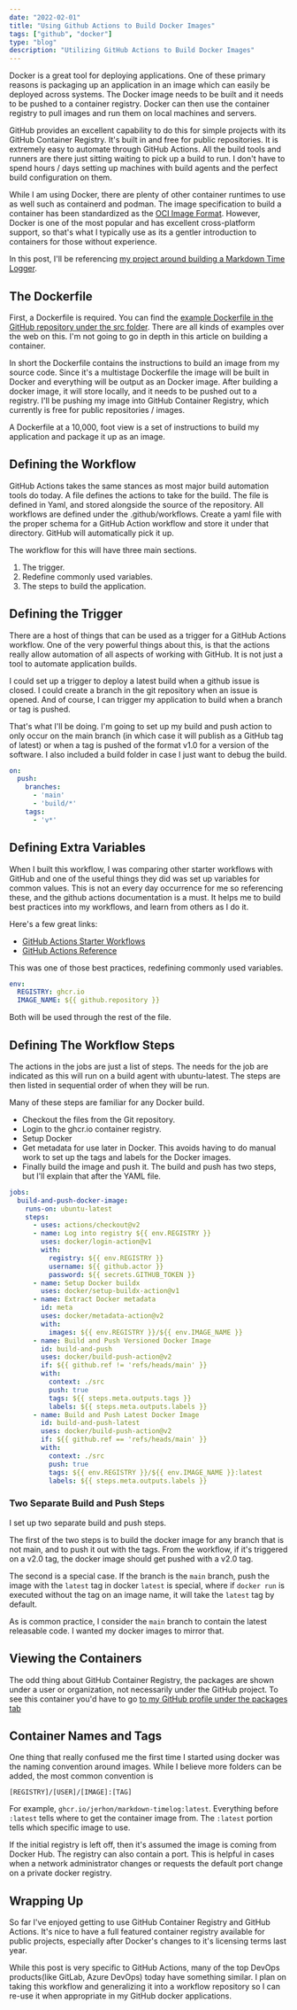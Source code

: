 ```yaml
---
date: "2022-02-01"
title: "Using Github Actions to Build Docker Images"
tags: ["github", "docker"]
type: "blog"
description: "Utilizing GitHub Actions to Build Docker Images"
---
```


Docker is a great tool for deploying applications.
One of these primary reasons is packaging up an application in an image which can easily be deployed across systems.
The Docker image needs to be built and it needs to be pushed to a container registry.
Docker can then use the container registry to pull images and run them on local machines and servers.

GitHub provides an excellent capability to do this for simple projects with its GitHub Container Registry.
It's built in and free for public repositories.
It is extremely easy to automate through GitHub Actions.
All the build tools and runners are there just sitting waiting to pick up a build to run.
I don't have to spend hours / days setting up machines with build agents and the perfect build configuration on them.

While I am using Docker, there are plenty of other container runtimes to use as well such as containerd and podman.
The image specification to build a container has been standardized as the [OCI Image Format](https://github.com/opencontainers/image-spec).
However, Docker is one of the most popular and has excellent cross-platform support, so that's what I typically use as its a gentler introduction to containers for those without experience.

In this post, I'll be referencing [my project around building a Markdown Time Logger](../2021/2021-12-31-time-tracking-in-markdown.md).

## The Dockerfile

First, a Dockerfile is required.
You can find the [example Dockerfile in the GitHub repository under the src folder](https://github.com/jerhon/markdown-timelog/blob/main/src/Dockerfile).
There are all kinds of examples over the web on this.
I'm not going to go in depth in this article on building a container.

In short the Dockerfile contains the instructions to build an image from my source code.
Since it's a multistage Dockerfile the image will be built in Docker and everything will be output as an Docker image.
After building a docker image, it will store locally, and it needs to be pushed out to a registry.
I'll be pushing my image into GitHub Container Registry, which currently is free for public repositories / images.

A Dockerfile at a 10,000, foot view is a set of instructions to build my application and package it up as an image.

## Defining the Workflow

GitHub Actions takes the same stances as most major build automation tools do today.
A file defines the actions to take for the build.
The file is defined in Yaml, and stored alongside the source of the repository.
All workflows are defined under the .github/workflows.
Create a yaml file with the proper schema for a GitHub Action workflow and store it under that directory.
GitHub will automatically pick it up.

The workflow for this will have three main sections.
1. The trigger.
2. Redefine commonly used variables.
3. The steps to build the application.

## Defining the Trigger

There are a host of things that can be used as a trigger for a GitHub Actions workflow.
One of the very powerful things about this, is that the actions really allow automation of all aspects of working with GitHub.
It is not just a tool to automate application builds.

I could set up a trigger to deploy a latest build when a github issue is closed.
I could create a branch in the git repository when an issue is opened.
And of course, I can trigger my application to build when a branch or tag is pushed.

That's what I'll be doing.
I'm going to set up my build and push action to only occur on the main branch (in which case it will publish as a GitHub tag of latest) or when a tag is pushed of the format v1.0 for a version of the software.
I also included a build folder in case I just want to debug the build.

```yaml
on:
  push:
    branches:
      - 'main'
      - 'build/*'
    tags:
      - 'v*'
```

## Defining Extra Variables

When I built this workflow, I was comparing other starter workflows with GitHub and one of the useful things they did was set up variables for common values.
This is not an every day occurrence for me so referencing these, and the github actions documentation is a must.
It helps me to build best practices into my workflows, and learn from others as I do it.

Here's a few great links:
* [GitHub Actions Starter Workflows](https://github.com/actions/starter-workflows)
* [GitHub Actions Reference](https://docs.github.com/en/actions)

This was one of those best practices, redefining commonly used variables.

```yaml
env:
  REGISTRY: ghcr.io
  IMAGE_NAME: ${{ github.repository }}
```

Both will be used through the rest of the file.

## Defining The Workflow Steps

The actions in the jobs are just a list of steps.
The needs for the job are indicated as this will run on a build agent with ubuntu-latest.
The steps are then listed in sequential order of when they will be run.

Many of these steps are familiar for any Docker build.
* Checkout the files from the Git repository.
* Login to the ghcr.io container registry. 
* Setup Docker
* Get metadata for use later in Docker.  This avoids having to do manual work to set up the tags and labels for the Docker images.
* Finally build the image and push it.  The build and push has two steps, but I'll explain that after the YAML file.

```yaml
jobs:
  build-and-push-docker-image:
    runs-on: ubuntu-latest
    steps:
      - uses: actions/checkout@v2
      - name: Log into registry ${{ env.REGISTRY }}
        uses: docker/login-action@v1
        with:
          registry: ${{ env.REGISTRY }}
          username: ${{ github.actor }}
          password: ${{ secrets.GITHUB_TOKEN }}
      - name: Setup Docker buildx
        uses: docker/setup-buildx-action@v1
      - name: Extract Docker metadata
        id: meta
        uses: docker/metadata-action@v2
        with:
          images: ${{ env.REGISTRY }}/${{ env.IMAGE_NAME }}
      - name: Build and Push Versioned Docker Image
        id: build-and-push
        uses: docker/build-push-action@v2
        if: ${{ github.ref != 'refs/heads/main' }}
        with:
          context: ./src
          push: true
          tags: ${{ steps.meta.outputs.tags }}
          labels: ${{ steps.meta.outputs.labels }}
      - name: Build and Push Latest Docker Image
        id: build-and-push-latest
        uses: docker/build-push-action@v2
        if: ${{ github.ref == 'refs/heads/main' }}
        with:
          context: ./src
          push: true
          tags: ${{ env.REGISTRY }}/${{ env.IMAGE_NAME }}:latest
          labels: ${{ steps.meta.outputs.labels }}
```

### Two Separate Build and Push Steps

I set up two separate build and push steps.

The first of the two steps is to build the docker image for any branch that is not main, and to push it out with the tags.
From the workflow, if it's triggered on a v2.0 tag, the docker image should get pushed with a v2.0 tag.

The second is a special case.
If the branch is the `main` branch, push the image with the `latest` tag in docker
`latest` is special, where if `docker run` is executed without the tag on an image name, it will take the `latest` tag by default.

As is common practice, I consider the `main` branch to contain the latest releasable code.
I wanted my docker images to mirror that.

## Viewing the Containers

The odd thing about GitHub Container Registry, the packages are shown under a user or organization, not necessarily under the GitHub project.
To see this container you'd have to go [to my GitHub profile under the packages tab](https://github.com/jerhon?tab=packages)

## Container Names and Tags

One thing that really confused me the first time I started using docker was the naming convention around images.
While I believe more folders can be added, the most common convention is

`[REGISTRY]/[USER]/[IMAGE]:[TAG]`

For example, `ghcr.io/jerhon/markdown-timelog:latest`.
Everything before `:latest` tells where to get the container image from.
The `:latest` portion tells which specific image to use.

If the initial registry is left off, then it's assumed the image is coming from Docker Hub.
The registry can also contain a port.
This is helpful in cases when a network administrator changes or requests the default port change on a private docker registry.

## Wrapping Up

So far I've enjoyed getting to use GitHub Container Registry and GitHub Actions.
It's nice to have a full featured container registry available for public projects, especially after Docker's changes to it's licensing terms last year.

While this post is very specific to GitHub Actions, many of the top DevOps products(like GitLab, Azure DevOps) today have something similar.
I plan on taking this workflow and generalizing it into a workflow repository so I can re-use it when appropriate in my GitHub docker applications.

